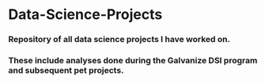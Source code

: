 # Data-Science-Projects
### Repository of all data science projects I have worked on.
### These include analyses done during the Galvanize DSI program and subsequent pet projects.
